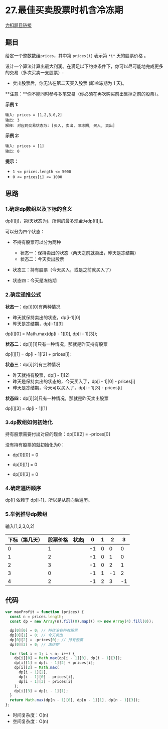 # 27.最佳买卖股票时机含冷冻期

[力扣题目链接](https://leetcode.cn/problems/best-time-to-buy-and-sell-stock-with-cooldown/)

## 题目

给定一个整数数组`prices`，其中第 `prices[i]` 表示第 `*i*` 天的股票价格 。

设计一个算法计算出最大利润。在满足以下约束条件下，你可以尽可能地完成更多的交易（多次买卖一支股票）:

- 卖出股票后，你无法在第二天买入股票 (即冷冻期为 1 天)。

**注意：**你不能同时参与多笔交易（你必须在再次购买前出售掉之前的股票）。

**示例 1:**

```
输入: prices = [1,2,3,0,2]
输出: 3 
解释: 对应的交易状态为: [买入, 卖出, 冷冻期, 买入, 卖出]
```

**示例 2:**

```
输入: prices = [1]
输出: 0
```

**提示：**

- `1 <= prices.length <= 5000`
- `0 <= prices[i] <= 1000`

## 思路

### 1.确定dp数组以及下标的含义

dp\[i][j]，第i天状态为j，所剩的最多现金为dp\[i][j]。

可以分为四个状态：

- 不持有股票可以分为两种
  - 状态一：保持卖出的状态（两天之前就卖出，昨天是冻结期）
  - 状态二：今天卖出股票

- 状态三：持有股票（今天买入，或是之前就买入了）

- 状态四：今天是冻结期

### 2.确定递推公式

**状态一**：dp\[i][0]有两种情况

- 昨天就保持卖出的状态，dp\[i-1][0]
- 昨天是冻结期，dp\[i-1][3]

dp\[i][0] = Math.max(dp\[i - 1][0], dp\[i - 1][3]);

**状态二**：dp\[i][1]只有一种情况，那就是昨天持有股票

dp\[i][1] = dp\[i - 1][2] + prices[i];

**状态三**：dp\[i][2]有三种情况

- 昨天就持有股票，dp\[i - 1][2]
- 昨天是保持卖出的状态的，今天买入了，dp\[i - 1][0] - prices[i]
- 昨天是冻结期，今天可以买入了，dp\[i - 1][3] - prices[i]

**状态四**：dp\[i][3]只有一种情况，那就是昨天卖出股票

dp\[i][3] = dp\[i - 1][1]

### 3.dp数组如何初始化

持有股票需要付出对应的现金：dp\[0][2] = -prices[0]

没有持有股票的就初始化为0：

-  dp\[0][0] = 0

-  dp\[0][1] = 0

-  dp\[0][3] = 0

### 4.确定遍历顺序

dp[i] 依赖于 dp[i-1]，所以是从前向后遍历。

### 5.举例推导dp数组

输入[1,2,3,0,2]

| 下标（第几天） | 股票价格 | 状态j | 0    | 1    | 2    | 3    |
| -------------- | -------- | ----- | ---- | ---- | ---- | ---- |
| 0              | 1        |       | -1   | 0    | 0    | 0    |
| 1              | 2        |       | -1   | 0    | 1    | 0    |
| 2              | 3        |       | -1   | 0    | 2    | 1    |
| 3              | 0        |       | -1   | 1    | -1   | 2    |
| 4              | 2        |       | -1   | 2    | 3    | -1   |

## 代码

~~~js
var maxProfit = function (prices) {
  const n = prices.length;
  const dp = new Array(n).fill(0).map(() => new Array(4).fill(0));

  dp[0][0] = 0; // 持续没有持有股票
  dp[0][1] = 0; // 今天卖出
  dp[0][2] = -prices[0]; // 持有股票
  dp[0][3] = 0; // 冻结期

  for (let i = 1; i < n; i++) {
    dp[i][0] = Math.max(dp[i - 1][0], dp[i - 1][3]);
    dp[i][1] = dp[i - 1][2] + prices[i];
    dp[i][2] = Math.max(
      dp[i - 1][2],
      dp[i - 1][0] - prices[i],
      dp[i - 1][3] - prices[i]
    );
    dp[i][3] = dp[i - 1][1];
  }
  return Math.max(dp[n - 1][0], dp[n - 1][1], dp[n - 1][3]);
};
~~~

- 时间复杂度：O(n)
- 空间复杂度：O(n)